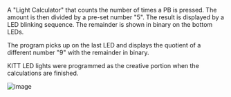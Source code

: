 A "Light Calculator" that counts the number of times a PB is pressed. The amount is then divided by a pre-set number "5". The result is displayed by a LED blinking sequence.
The remainder is shown in binary on the bottom LEDs.

The program picks up on the last LED and displays the quotient of a different number "9" with the remainder in binary.

KITT LED lights were programmed as the creative portion when the calculations are finished.


![image](https://github.com/user-attachments/assets/ad850c03-fc8b-4006-8a10-7809f68a6f97)
